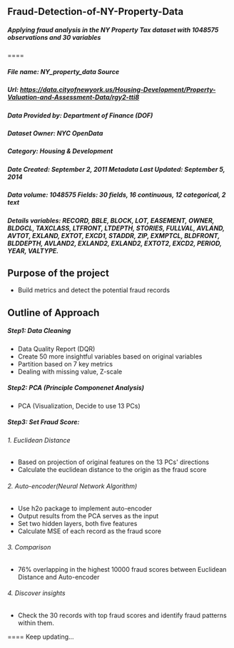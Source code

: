 ## Fraud-Detection-of-NY-Property-Data
##### Applying fraud analysis in the NY Property Tax dataset with 1048575 observations and 30 variables
====

##### File name: NY_property_data Source 
##### Url: https://data.cityofnewyork.us/Housing-Development/Property-Valuation-and-Assessment-Data/rgy2-tti8
##### Data Provided by: Department of Finance (DOF)
##### Dataset Owner: NYC OpenData 
##### Category: Housing & Development

##### Date Created: September 2, 2011 Metadata Last Updated: September 5, 2014
##### Data volume: 1048575 Fields: 30 fields, 16 continuous, 12 categorical, 2 text 
##### Details variables: RECORD, BBLE, BLOCK, LOT, EASEMENT, OWNER, BLDGCL, TAXCLASS, LTFRONT, LTDEPTH, STORIES, FULLVAL, AVLAND, AVTOT, EXLAND, EXTOT, EXCD1, STADDR, ZIP, EXMPTCL, BLDFRONT, BLDDEPTH, AVLAND2, EXLAND2, EXLAND2, EXTOT2, EXCD2, PERIOD, YEAR, VALTYPE.
##
## Purpose of the project
* Build metrics and detect the potential fraud records
##

## Outline of Approach
##### Step1: Data Cleaning
* Data Quality Report (DQR)
* Create 50 more insightful variables based on original variables
* Partition based on 7 key metrics
* Dealing with missing value, Z-scale

##### Step2: PCA (Principle Componenet Analysis)
* PCA (Visualization, Decide to use 13 PCs)

##### Step3: Set Fraud Score: 
###### 1. Euclidean Distance
* Based on projection of original features on the 13 PCs' directions
* Calculate the euclidean distance to the origin as the fraud score

###### 2. Auto-encoder(Neural Network Algorithm)
* Use h2o package to implement auto-encoder
* Output results from the PCA serves as the input
* Set two hidden layers, both five features 
* Calculate MSE of each record as the fraud score

###### 3. Comparison
* 76% overlapping in the highest 10000 fraud scores between Euclidean Distance and Auto-encoder           

###### 4. Discover insights
* Check the 30 records with top fraud scores and identify fraud patterns within them.

====
Keep updating...
